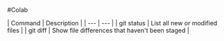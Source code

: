 #Colab

| Command | Description | | --- | --- | | git status | List all new or modified files | | git diff | Show file differences that haven't been staged |
